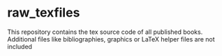 # raw_texfiles
This repository contains the tex source code of all published books. Additional files like bibliographies, graphics or LaTeX helper files are not included
